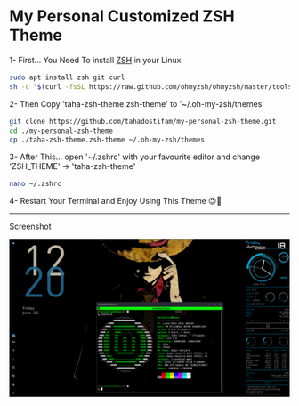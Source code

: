 # My Personal Customized ZSH Theme
1- First... You Need To install [ZSH](https://ohmyz.sh/) in your Linux <br>
```bash
sudo apt install zsh git curl
sh -c "$(curl -fsSL https://raw.github.com/ohmyzsh/ohmyzsh/master/tools/install.sh)"
```
2- Then Copy 'taha-zsh-theme.zsh-theme' to '~/.oh-my-zsh/themes'
```bash
git clone https://github.com/tahadostifam/my-personal-zsh-theme.git
cd ./my-personal-zsh-theme
cp ./taha-zsh-theme.zsh-theme ~/.oh-my-zsh/themes
```
3- After This... open '~/.zshrc' with your favourite editor and change 'ZSH_THEME' -> 'taha-zsh-theme'
```bash
nano ~/.zshrc
```
4- Restart Your Terminal and Enjoy Using This Theme 😉💋

***
Screenshot

![Screenshot](https://raw.githubusercontent.com/tahadostifam/my-personal-zsh-theme/master/Screenshot_2021-06-18_12-20-52.png)
